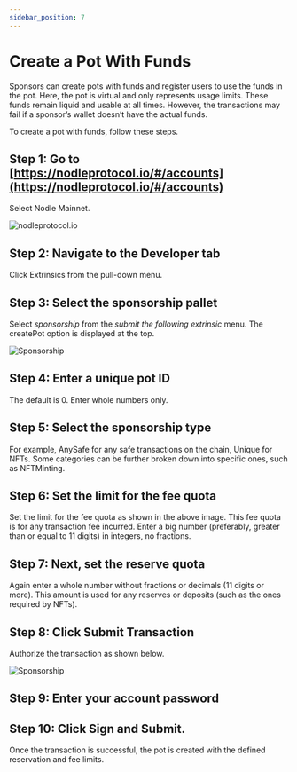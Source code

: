 ```yaml
---
sidebar_position: 7
---
```


# Create a Pot With Funds

Sponsors can create pots with funds and register users to use the funds in the pot. Here, the pot is virtual and only represents usage limits. These funds remain liquid and usable at all times. However, the transactions may fail if a sponsor’s wallet doesn’t have the actual funds. 

To create a pot with funds, follow these steps. 

## Step 1: Go to [https://nodleprotocol.io/#/accounts](https://nodleprotocol.io/#/accounts)
Select Nodle Mainnet.

![nodleprotocol.io](/img/docs/nodle-cash/nodle-mainnet.png)

## Step 2: Navigate to the Developer tab
Click Extrinsics from the pull-down menu. 
   
## Step 3: Select the sponsorship pallet
Select *sponsorship* from the *submit the following extrinsic* menu. The createPot option is displayed at the top. 

 ![Sponsorship](/img/docs/nodle-chain/sponsor1.png)

## Step 4: Enter a unique pot ID
The default is 0. Enter whole numbers only. 

## Step 5: Select the sponsorship type
For example, AnySafe for any safe transactions on the chain, Unique for NFTs. Some categories can be further broken down into specific ones, such as NFTMinting. 

## Step 6: Set the limit for the fee quota 
Set the limit for the fee quota as shown in the above image. This fee quota is for any transaction fee incurred. Enter a big number (preferably, greater than or equal to 11 digits) in integers, no fractions. 

## Step 7: Next, set the reserve quota
Again enter a whole number without fractions or decimals (11 digits or more). This amount is used for any reserves or deposits (such as the ones required by NFTs). 

## Step 8: Click Submit Transaction 
Authorize the transaction as shown below.  

   ![Sponsorship](/img/docs/nodle-chain/sponsor2.png)

## Step 9: Enter your account password 

## Step 10: Click Sign and Submit. 
Once the transaction is successful, the pot is created with the defined reservation and fee limits.
